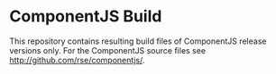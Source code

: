 
ComponentJS Build
=================

This repository contains resulting build files of ComponentJS release versions only.
For the ComponentJS source files see http://github.com/rse/componentjs/.


